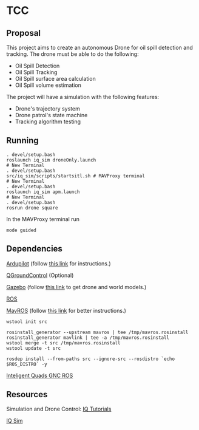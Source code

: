 # TCC

## Proposal
This project aims to create an autonomous Drone for oil spill detection and tracking.
The drone must be able to do the following:
 - Oil Spill Detection
 - Oil Spill Tracking
 - Oil Spill surface area calculation
 - Oil Spill volume estimation

The project will have a simulation with the following features:
 - Drone's trajectory system
 - Drone patrol's state machine
 - Tracking algorithm testing

## Running
```shell
. devel/setup.bash
roslaunch iq_sim droneOnly.launch
# New Terminal
. devel/setup.bash
src/iq_sim/scripts/startsitl.sh # MAVProxy terminal
# New Terminal
. devel/setup.bash
roslaunch iq_sim apm.launch
# New Terminal 
. devel/setup.bash
rosrun drone square
```

In the MAVProxy terminal run
```shell
mode guided 
```

## Dependencies
[Ardupilot](https://github.com/ArduPilot/ardupilot) (follow 
    [this link](https://github.com/Intelligent-Quads/iq_tutorials/blob/master/docs/Installing_Ardupilot_20_04.md) for instructions.)

[QGroundControl](https://github.com/Intelligent-Quads/iq_tutorials/blob/master/docs/installing_qgc.md)
    (Optional)

[Gazebo](http://www.gazebosim.org/tutorials?tut=install_ubuntu) (follow [this link](https://github.com/Intelligent-Quads/iq_tutorials/blob/master/docs/installing_gazebo_arduplugin.md) to get drone  and world models.)

[ROS](http://wiki.ros.org/noetic/Installation/Ubuntu)

[MavROS](http://wiki.ros.org/mavros) (follow [this link](https://github.com/Intelligent-Quads/iq_tutorials/blob/master/docs/installing_ros_20_04.md) for better instructions.)

```shell
wstool init src

rosinstall_generator --upstream mavros | tee /tmp/mavros.rosinstall
rosinstall_generator mavlink | tee -a /tmp/mavros.rosinstall
wstool merge -t src /tmp/mavros.rosinstall
wstool update -t src

rosdep install --from-paths src --ignore-src --rosdistro `echo $ROS_DISTRO` -y
```

[Inteligent Quads GNC ROS](https://github.com/Intelligent-Quads/iq_gnc)

## Resources
Simulation and Drone Control:
[IQ Tutorials](https://github.com/Intelligent-Quads/iq_tutorials)

[IQ Sim](https://github.com/Intelligent-Quads/iq_sim)